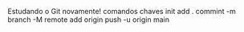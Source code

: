 Estudando o Git novamente!
comandos chaves
init
add .
commint -m
branch -M
remote add origin 
push -u origin main
